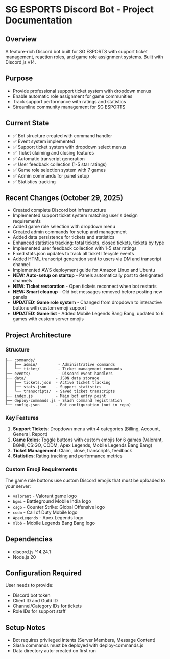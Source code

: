 # SG ESPORTS Discord Bot - Project Documentation

## Overview
A feature-rich Discord bot built for SG ESPORTS with support ticket management, reaction roles, and game role assignment systems. Built with Discord.js v14.

## Purpose
- Provide professional support ticket system with dropdown menus
- Enable automatic role assignment for game communities
- Track support performance with ratings and statistics
- Streamline community management for SG ESPORTS

## Current State
- ✅ Bot structure created with command handler
- ✅ Event system implemented
- ✅ Support ticket system with dropdown select menus
- ✅ Ticket claiming and closing features
- ✅ Automatic transcript generation
- ✅ User feedback collection (1-5 star ratings)
- ✅ Game role selection system with 7 games
- ✅ Admin commands for panel setup
- ✅ Statistics tracking

## Recent Changes (October 29, 2025)
- Created complete Discord bot infrastructure
- Implemented support ticket system matching user's design requirements
- Added game role selection with dropdown menu
- Created admin commands for setup and management
- Added data persistence for tickets and statistics
- Enhanced statistics tracking: total tickets, closed tickets, tickets by type
- Implemented user feedback collection with 1-5 star ratings
- Fixed stats.json updates to track all ticket lifecycle events
- Added HTML transcript generation sent to users via DM and transcript channel
- Implemented AWS deployment guide for Amazon Linux and Ubuntu
- **NEW: Auto-setup on startup** - Panels automatically post to designated channels
- **NEW: Ticket restoration** - Open tickets reconnect when bot restarts
- **NEW: Smart cleanup** - Old bot messages removed before posting new panels
- **UPDATED: Game role system** - Changed from dropdown to interactive buttons with custom emoji support
- **UPDATED: Game list** - Added Mobile Legends Bang Bang, updated to 6 games with custom server emojis

## Project Architecture

### Structure
```
├── commands/
│   ├── admin/         - Administrative commands
│   └── ticket/        - Ticket management commands
├── events/            - Discord event handlers
├── data/             - JSON data storage
│   ├── tickets.json  - Active ticket tracking
│   ├── stats.json    - Support statistics
│   └── transcripts/  - Saved ticket transcripts
├── index.js          - Main bot entry point
├── deploy-commands.js - Slash command registration
└── config.json       - Bot configuration (not in repo)
```

### Key Features
1. **Support Tickets**: Dropdown menu with 4 categories (Billing, Account, General, Report)
2. **Game Roles**: Toggle buttons with custom emojis for 6 games (Valorant, BGMI, CS:GO, CODM, Apex Legends, Mobile Legends Bang Bang)
3. **Ticket Management**: Claim, close, transcripts, feedback
4. **Statistics**: Rating tracking and performance metrics

### Custom Emoji Requirements
The game role buttons use custom Discord emojis that must be uploaded to your server:
- `valorant` - Valorant game logo
- `bgmi` - Battleground Mobile India logo
- `csgo` - Counter Strike: Global Offensive logo
- `codm` - Call of Duty Mobile logo
- `ApexLegends` - Apex Legends logo
- `mlbb` - Mobile Legends Bang Bang logo

## Dependencies
- discord.js ^14.24.1
- Node.js 20

## Configuration Required
User needs to provide:
- Discord bot token
- Client ID and Guild ID
- Channel/Category IDs for tickets
- Role IDs for support staff

## Setup Notes
- Bot requires privileged intents (Server Members, Message Content)
- Slash commands must be deployed with deploy-commands.js
- Data directory auto-created on first run
